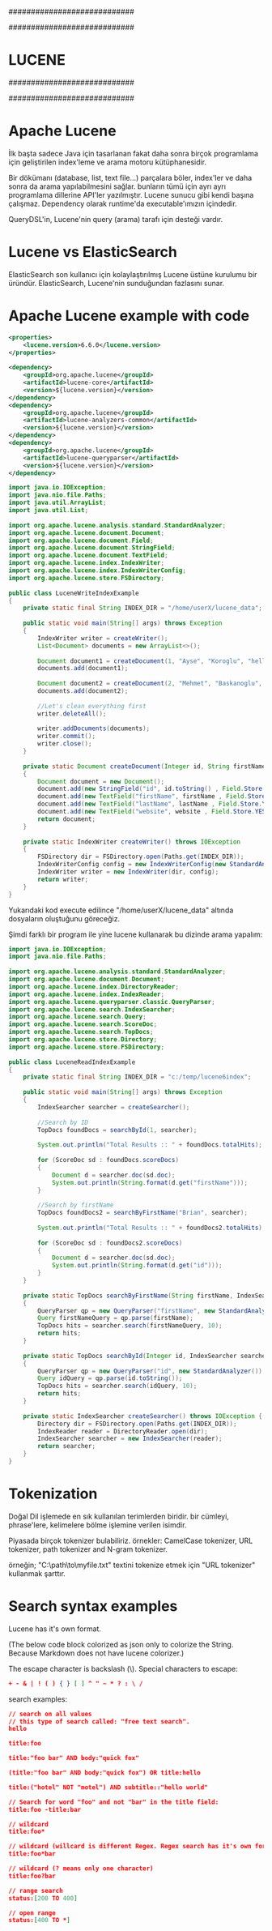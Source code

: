 ############################

############################
# LUCENE
############################

############################

# Apache Lucene
İlk başta sadece Java için tasarlanan fakat daha sonra birçok programlama için geliştirilen index'leme ve arama motoru kütüphanesidir.

Bir dökümanı (database, list, text file...) parçalara böler, index'ler ve daha sonra da arama yapılabilmesini sağlar. bunların tümü için ayrı ayrı programlama dillerine API'ler yazılmıştır. Lucene sunucu gibi kendi başına çalışmaz. Dependency olarak runtime'da executable'ımızın içindedir.

QueryDSL'in, Lucene'nin query (arama) tarafı için desteği vardır.

# Lucene vs ElasticSearch
ElasticSearch son kullanıcı için kolaylaştırılmış Lucene üstüne kurulumu bir üründür. ElasticSearch, Lucene'nin sunduğundan fazlasını sunar.

# Apache Lucene example with code

```xml
<properties>
    <lucene.version>6.6.0</lucene.version>
</properties>
 
<dependency>
    <groupId>org.apache.lucene</groupId>
    <artifactId>lucene-core</artifactId>
    <version>${lucene.version}</version>
</dependency>
<dependency>
    <groupId>org.apache.lucene</groupId>
    <artifactId>lucene-analyzers-common</artifactId>
    <version>${lucene.version}</version>
</dependency>
<dependency>
    <groupId>org.apache.lucene</groupId>
    <artifactId>lucene-queryparser</artifactId>
    <version>${lucene.version}</version>
</dependency>
```

```java
import java.io.IOException;
import java.nio.file.Paths;
import java.util.ArrayList;
import java.util.List;
 
import org.apache.lucene.analysis.standard.StandardAnalyzer;
import org.apache.lucene.document.Document;
import org.apache.lucene.document.Field;
import org.apache.lucene.document.StringField;
import org.apache.lucene.document.TextField;
import org.apache.lucene.index.IndexWriter;
import org.apache.lucene.index.IndexWriterConfig;
import org.apache.lucene.store.FSDirectory;
 
public class LuceneWriteIndexExample 
{
    private static final String INDEX_DIR = "/home/userX/lucene_data";
 
    public static void main(String[] args) throws Exception 
    {
        IndexWriter writer = createWriter();
        List<Document> documents = new ArrayList<>();
         
        Document document1 = createDocument(1, "Ayse", "Koroglu", "helloworld.com");
        documents.add(document1);
         
        Document document2 = createDocument(2, "Mehmet", "Baskanoglu", "Google.com");
        documents.add(document2);
         
        //Let's clean everything first
        writer.deleteAll();
         
        writer.addDocuments(documents);
        writer.commit();
        writer.close();
    }
 
    private static Document createDocument(Integer id, String firstName, String lastName, String website) 
    {
        Document document = new Document();
        document.add(new StringField("id", id.toString() , Field.Store.YES));
        document.add(new TextField("firstName", firstName , Field.Store.YES));
        document.add(new TextField("lastName", lastName , Field.Store.YES));
        document.add(new TextField("website", website , Field.Store.YES));
        return document;
    }
 
    private static IndexWriter createWriter() throws IOException 
    {
        FSDirectory dir = FSDirectory.open(Paths.get(INDEX_DIR));
        IndexWriterConfig config = new IndexWriterConfig(new StandardAnalyzer());
        IndexWriter writer = new IndexWriter(dir, config);
        return writer;
    }
}
```

Yukarıdaki kod execute edilince "/home/userX/lucene_data" altında dosyaların oluştuğunu göreceğiz.

Şimdi farklı bir program ile yine lucene kullanarak bu dizinde arama yapalım:

```java
import java.io.IOException;
import java.nio.file.Paths;
 
import org.apache.lucene.analysis.standard.StandardAnalyzer;
import org.apache.lucene.document.Document;
import org.apache.lucene.index.DirectoryReader;
import org.apache.lucene.index.IndexReader;
import org.apache.lucene.queryparser.classic.QueryParser;
import org.apache.lucene.search.IndexSearcher;
import org.apache.lucene.search.Query;
import org.apache.lucene.search.ScoreDoc;
import org.apache.lucene.search.TopDocs;
import org.apache.lucene.store.Directory;
import org.apache.lucene.store.FSDirectory;
 
public class LuceneReadIndexExample 
{
    private static final String INDEX_DIR = "c:/temp/lucene6index";
 
    public static void main(String[] args) throws Exception 
    {
        IndexSearcher searcher = createSearcher();
         
        //Search by ID
        TopDocs foundDocs = searchById(1, searcher);
         
        System.out.println("Total Results :: " + foundDocs.totalHits);
         
        for (ScoreDoc sd : foundDocs.scoreDocs) 
        {
            Document d = searcher.doc(sd.doc);
            System.out.println(String.format(d.get("firstName")));
        }
         
        //Search by firstName
        TopDocs foundDocs2 = searchByFirstName("Brian", searcher);
         
        System.out.println("Total Results :: " + foundDocs2.totalHits);
         
        for (ScoreDoc sd : foundDocs2.scoreDocs) 
        {
            Document d = searcher.doc(sd.doc);
            System.out.println(String.format(d.get("id")));
        }
    }
     
    private static TopDocs searchByFirstName(String firstName, IndexSearcher searcher) throws Exception
    {
        QueryParser qp = new QueryParser("firstName", new StandardAnalyzer());
        Query firstNameQuery = qp.parse(firstName);
        TopDocs hits = searcher.search(firstNameQuery, 10);
        return hits;
    }
 
    private static TopDocs searchById(Integer id, IndexSearcher searcher) throws Exception
    {
        QueryParser qp = new QueryParser("id", new StandardAnalyzer());
        Query idQuery = qp.parse(id.toString());
        TopDocs hits = searcher.search(idQuery, 10);
        return hits;
    }
 
    private static IndexSearcher createSearcher() throws IOException {
        Directory dir = FSDirectory.open(Paths.get(INDEX_DIR));
        IndexReader reader = DirectoryReader.open(dir);
        IndexSearcher searcher = new IndexSearcher(reader);
        return searcher;
    }
}
```

# Tokenization
Doğal Dil işlemede en sık kullanılan terimlerden biridir. bir cümleyi, phrase'lere, kelimelere bölme işlemine verilen isimdir.

Piyasada birçok tokenizer bulabiliriz. örnekler: CamelCase tokenizer, URL tokenizer, path tokenizer and N-gram tokenizer.

örneğin; "C:\path\to\myfile.txt" textini tokenize etmek için "URL tokenizer" kullanmak şarttır.

# Search syntax examples
Lucene has it's own format.

(The below code block colorized as json only to colorize the String. Because Markdown does not have lucene colorizer.)

The escape character is backslash (\\). Special characters to escape:

```json
+ - & | ! ( ) { } [ ] ^ " ~ * ? : \ /
```

search examples:

```json
// search on all values
// this type of search called: "free text search".
hello

title:foo

title:"foo bar" AND body:"quick fox"

(title:"foo bar" AND body:"quick fox") OR title:hello

title:("hotel" NOT "motel") AND subtitle::"hello world"

// Search for word "foo" and not "bar" in the title field:
title:foo -title:bar

// wildcard
title:foo*

// wildcard (willcard is different Regex. Regex search has it's own format on Lucene.)
title:foo*bar

// wildcard (? means only one character)
title:foo?bar

// range search
status:[200 TO 400]

// open range
status:[400 TO *]
```

